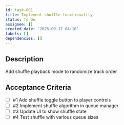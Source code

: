 ```yaml
---
id: task-001
title: Implement shuffle functionality
status: To Do
assignee: []
created_date: '2025-09-17 04:10'
labels: []
dependencies: []
---
```


## Description

Add shuffle playback mode to randomize track order

## Acceptance Criteria
<!-- AC:BEGIN -->
- [ ] #1 Add shuffle toggle button to player controls
- [ ] #2 Implement shuffle algorithm in queue manager
- [ ] #3 Update UI to show shuffle state
- [ ] #4 Test shuffle with various queue sizes
<!-- AC:END -->
